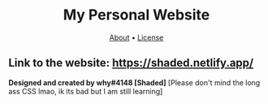 <h1 align="center">My Personal Website</h1>

<p align="center">
  <a href="#about">About</a>
  •
  <a href="#license">License</a>
  <br>
</p>

## Link to the website: https://shaded.netlify.app/

**Designed and created by why#4148 [Shaded]**
[Please don't mind the long ass CSS lmao, ik its bad but I am still learning]
